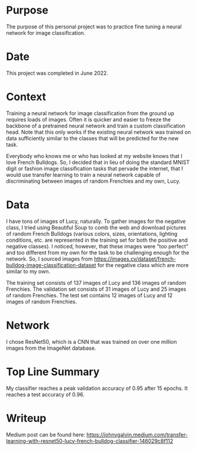 # Purpose
The purpose of this personal project was to practice fine tuning a neural network for image classification.

# Date
This project was completed in June 2022.

# Context
Training a neural network for image classification from the ground up requires loads of images. Often it is quicker and easier to freeze the backbone of a pretrained neural network and train a custom classification head. Note that this only works if the existing neural network was trained on data sufficiently similar to the classes that will be predicted for the new task.

Everybody who knows me or who has looked at my website knows that I love French Bulldogs. So, I decided that in lieu of doing the standard MNIST digit or fashion image classification tasks that pervade the internet, that I would use transfer learning to train a neural network capable of discriminating between images of random Frenchies and my own, Lucy.

# Data
I have tons of images of Lucy, naturally. To gather images for the negative class, I tried using Beautiful Soup to comb the web and download pictures of random French Bulldogs (various colors, sizes, orientations, lighting conditions, etc. are represented in the training set for both the positive and negative classes). I noticed, however, that these images were "too perfect" and too different from my own for the task to be challenging enough for the network. So, I sourced images from https://images.cv/dataset/french-bulldog-image-classification-dataset for the negative class which are more similar to my own.

The training set consists of 137 images of Lucy and 136 images of random Frenchies. The validation set consists of 31 images of Lucy and 25 images of random Frenchies. The test set contains 12 images of Lucy and 12 images of random Frenchies.

# Network
I chose ResNet50, which is a CNN that was trained on over one million images from the ImageNet database.

# Top Line Summary
My classifier reaches a peak validation accuracy of 0.95 after 15 epochs. It reaches a test accuracy of 0.96.

# Writeup
Medium post can be found here: https://johnvgalvin.medium.com/transfer-learning-with-resnet50-lucy-french-bulldog-classifier-146029c8f112
